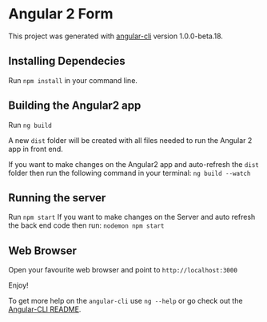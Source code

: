 # Angular 2 Form

This project was generated with [angular-cli](https://github.com/angular/angular-cli) version 1.0.0-beta.18.

## Installing Dependecies
Run `npm install` in your command line.

## Building the Angular2 app
Run `ng build`

A new `dist` folder will be created with all files needed to run the Angular 2 app in front end.

If you want to make changes on the Angular2 app and auto-refresh the `dist` folder then run the following command in your terminal:
 `ng build --watch`

## Running the server
Run `npm start`
If you want to make changes on the Server and auto refresh the back end code then run: `nodemon npm start`

## Web Browser
Open your favourite web browser and point to `http://localhost:3000`

Enjoy!


To get more help on the `angular-cli` use `ng --help` or go check out the [Angular-CLI README](https://github.com/angular/angular-cli/blob/master/README.md).
